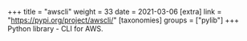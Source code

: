 +++
title = "awscli"
weight = 33
date = 2021-03-06
[extra]
link = "https://pypi.org/project/awscli/"
[taxonomies]
groups = ["pylib"]
+++
Python library - CLI for AWS.

